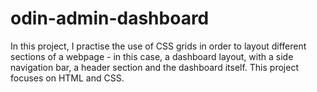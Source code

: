 # odin-admin-dashboard
In this project, I practise the use of CSS grids in order to layout different sections of a webpage - in this case, a dashboard layout, with a side navigation bar, a header section and the dashboard itself. This project focuses on HTML and CSS.
